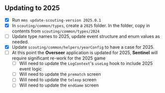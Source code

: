 ## Updating to 2025
- [x] Run `mms update-scouting-version 2025.0.1`
- [x] In `scouting/common/types`, create a `2025` folder. In the folder, copy in contents from `scouting/common/types/2024`
- [ ] Update type names to 2025, update event structure and enum values as needed.
- [x] Update `scouting/common/helpers/yearConfig` to have a case for 2025.
- [ ] At this point the **Overseer** application is updated for 2025, **Sentinel** will require significant re-work for the 2025 game
  - [ ] Will need to update the `LogContext`'s `useLog` hook to include 2025 event logic
  - [ ] Will need to update the `prematch` screen
  - [ ] Will need to update the `teleop` screen
  - [ ] Will need to update the `endGame` screen